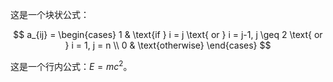 这是一个块状公式：

$$
a_{ij} = \begin{cases} 
1 & \text{if } i = j \text{ or } i = j-1, j \geq 2 \text{ or } i = 1, j = n \\
0 & \text{otherwise}
\end{cases}
$$

这是一个行内公式：$E=mc^2$。
